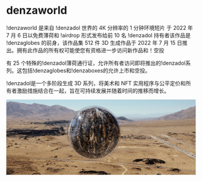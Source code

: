# denzaworld

!denzaworld 是来自 !denzadol 世界的 4K 分辨率的 1 分钟环境短片 于 2022 年 7 月 6 日以免费薄荷和 !airdrop 形式发布给前 10 名 !denzadol 持有者该作品是 !denzaglobes 的前身，该作品集 512 件 3D 生成作品于 2022 年 7 月 15 日推出。拥有此作品的所有权可能使您有资格进一步访问新作品和！空投

有 25 个特殊的!denzadol薄荷通行证，允许所有者访问即将推出的!denzadol系列。这包括!denzaglobes和!denzaboxes的允许上市和空投。

!denzadol是一个多阶段生成 3D 系列，将美术和 NFT 实用程序与公平定价和所有者激励措施结合在一起，旨在可持续发展并随着时间的推移而增长。

![nft](denza.png)
